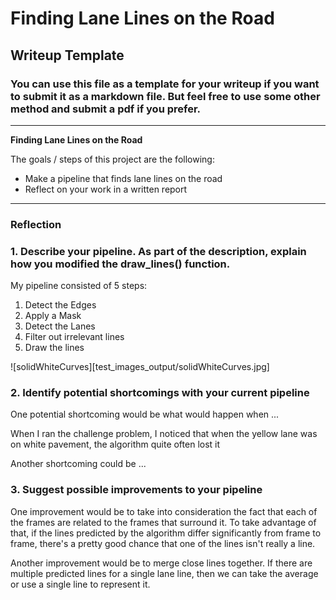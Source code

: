 # **Finding Lane Lines on the Road** 

## Writeup Template

### You can use this file as a template for your writeup if you want to submit it as a markdown file. But feel free to use some other method and submit a pdf if you prefer.

---

**Finding Lane Lines on the Road**

The goals / steps of this project are the following:
* Make a pipeline that finds lane lines on the road
* Reflect on your work in a written report


[//]: # (Image References)

[image1]: ./examples/grayscale.jpg "Grayscale"

---

### Reflection

### 1. Describe your pipeline. As part of the description, explain how you modified the draw_lines() function.

My pipeline consisted of 5 steps:

1. Detect the Edges 
2. Apply a Mask
3. Detect the Lanes
4. Filter out irrelevant lines
5. Draw the lines

![solidWhiteCurves][test_images_output/solidWhiteCurves.jpg]


### 2. Identify potential shortcomings with your current pipeline


One potential shortcoming would be what would happen when ... 

When I ran the challenge problem, I noticed that when the yellow lane was on white pavement, the algorithm quite often lost it

Another shortcoming could be ...


### 3. Suggest possible improvements to your pipeline


One improvement would be to take into consideration the fact that each of the frames are related to the frames that surround it. To take advantage of that, if the lines predicted by the algorithm differ significantly from frame to frame, there's a pretty good chance that one of the lines isn't really a line.

Another improvement would be to merge close lines together. If there are multiple predicted lines for a single lane line, then we can take the average or use a single line to represent it.
